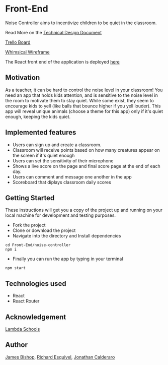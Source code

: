 # Front-End

Noise Controller aims to incentivize children to be quiet in the classroom.

Read More on the [Technical Design Document](https://www.notion.so/Product-Vision-8eedbfacb41b49e0b5ef26488a3db1f5)

[Trello Board](https://trello.com/b/QH99rrkj/noise-controller)

[Whimsical Wireframe](https://whimsical.com/SM6j9LsD6QAw8V8uV8VtD1)

The React front end of the application is deployed [here](https://noise-controller-23.netlify.com/)

## Motivation

As a teacher, it can be hard to control the noise level in your classroom! You need an app that holds kids attention, and is sensitive to the noise level in the room to motivate them to stay quiet. While some exist, they seem to encourage kids to yell (like balls that bounce higher if you yell louder). This app will reveal unique animals (choose a theme for this app) only if it's quiet enough, keeping the kids quiet.

## Implemented features

- Users can sign up and create a classroom.
- Classroom will receive points based on how many creatures appear on the screen if it's quiet enough
- Users can set the sensitivity of their microphone
- Shows a live score on the page and final score page at the end of each day.
- Users can comment and message one another in the app
- Scoreboard that diplays classroom daily scores

## Getting Started

These instructions will get you a copy of the project up and running on your local machine for development and testing purposes.

- Fork the project
- Clone or download the project
- Navigate into the directory and Install dependencies

```
cd Front-End/noise-controller
npm i
```

- Finally you can run the app by typing in your terminal

```
npm start
```

## Technologies used

- React
- React Router

## Acknowledgement

[Lambda Schools](https://lambdaschool.com/)

## Author

[James Bishop](https://github.com/jambis), [Richard Esquivel](https://github.com/RichardEsquivel), [Jonathan Calderaro](https://github.com/jcalderaro)

